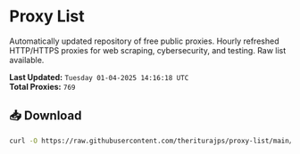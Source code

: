 # Proxy List

Automatically updated repository of free public proxies. Hourly refreshed HTTP/HTTPS proxies for web scraping, cybersecurity, and testing. Raw list available.

**Last Updated:** `Tuesday 01-04-2025 14:16:18 UTC`  
**Total Proxies:** `769`

## 📥 Download
```bash
curl -O https://raw.githubusercontent.com/theriturajps/proxy-list/main/proxies.txt
